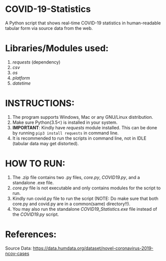 # COVID-19-Statistics 

A Python script that shows real-time COVID-19 statistics in human-readable tabular form via source data from the web.

# Libraries/Modules used:
1. *requests* (dependency)
2. *csv*
3. *os*
4. *platform*
5. *datetime*

# INSTRUCTIONS:
1. The program supports Windows, Mac or any GNU/Linux distribution.
2. Make sure Python(3.5<) is installed in your system.
3. **IMPORTANT**: Kindly have *requests* module installed. This can be done by running ```pip3 install requests``` in command line.
4. It is recommended to run the scripts in command line, not in IDLE (tabular data may get distorted).

# HOW TO RUN:
1. The .zip file contains two .py files, *core.py*, *COVID19.py*, and a standalone .exe file.
2. *core.py* file is not executable and only contains modules for the script to run.
3. Kindly run covid.py file to run the script (NOTE: Do make sure that both core.py and covid.py are in a common(same) directory!!).
4. You may also run the standalone *COVID19_Statistics.exe* file instead of the *COVID19.py* script.

# References:
Source Data: https://data.humdata.org/dataset/novel-coronavirus-2019-ncov-cases
